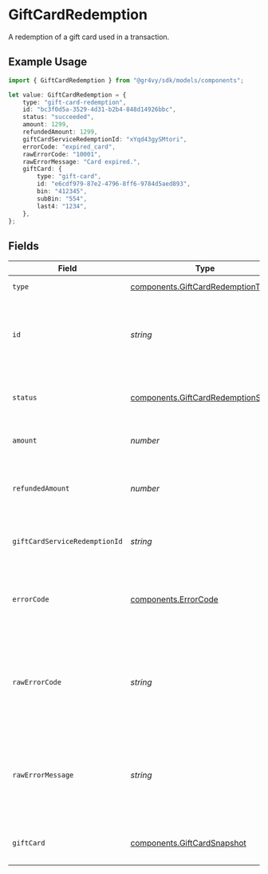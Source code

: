 # GiftCardRedemption

A redemption of a gift card used in a transaction.

## Example Usage

```typescript
import { GiftCardRedemption } from "@gr4vy/sdk/models/components";

let value: GiftCardRedemption = {
    type: "gift-card-redemption",
    id: "bc3f0d5a-3529-4d31-b2b4-848d14926bbc",
    status: "succeeded",
    amount: 1299,
    refundedAmount: 1299,
    giftCardServiceRedemptionId: "xYqd43gySMtori",
    errorCode: "expired_card",
    rawErrorCode: "10001",
    rawErrorMessage: "Card expired.",
    giftCard: {
        type: "gift-card",
        id: "e6cdf979-87e2-4796-8ff6-9784d5aed893",
        bin: "412345",
        subBin: "554",
        last4: "1234",
    },
};
```

## Fields

| Field                                                                                                                            | Type                                                                                                                             | Required                                                                                                                         | Description                                                                                                                      | Example                                                                                                                          |
| -------------------------------------------------------------------------------------------------------------------------------- | -------------------------------------------------------------------------------------------------------------------------------- | -------------------------------------------------------------------------------------------------------------------------------- | -------------------------------------------------------------------------------------------------------------------------------- | -------------------------------------------------------------------------------------------------------------------------------- |
| `type`                                                                                                                           | [components.GiftCardRedemptionType](../../models/components/giftcardredemptiontype.md)                                           | :heavy_minus_sign:                                                                                                               | The type of this resource.                                                                                                       | gift-card-redemption                                                                                                             |
| `id`                                                                                                                             | *string*                                                                                                                         | :heavy_minus_sign:                                                                                                               | The ID of this gift card redemption. This may be `null` if the<br/>no redemption happened.                                       | bc3f0d5a-3529-4d31-b2b4-848d14926bbc                                                                                             |
| `status`                                                                                                                         | [components.GiftCardRedemptionStatus](../../models/components/giftcardredemptionstatus.md)                                       | :heavy_minus_sign:                                                                                                               | The status of the gift card redemption for the `payment_method`.                                                                 | succeeded                                                                                                                        |
| `amount`                                                                                                                         | *number*                                                                                                                         | :heavy_minus_sign:                                                                                                               | The amount redeemed for this gift card.                                                                                          | 1299                                                                                                                             |
| `refundedAmount`                                                                                                                 | *number*                                                                                                                         | :heavy_minus_sign:                                                                                                               | The amount refunded for this gift card. This can not be larger<br/>than `amount`.                                                | 1299                                                                                                                             |
| `giftCardServiceRedemptionId`                                                                                                    | *string*                                                                                                                         | :heavy_minus_sign:                                                                                                               | The gift card service's unique ID for the redemption.                                                                            | xYqd43gySMtori                                                                                                                   |
| `errorCode`                                                                                                                      | [components.ErrorCode](../../models/components/errorcode.md)                                                                     | :heavy_minus_sign:                                                                                                               | If this gift card redemption resulted in an error, this will<br/>contain the internal code for the error.                        | expired_card                                                                                                                     |
| `rawErrorCode`                                                                                                                   | *string*                                                                                                                         | :heavy_minus_sign:                                                                                                               | If this gift card redemption resulted in an error, this will<br/>contain the raw error code received from the gift card provider. | 10001                                                                                                                            |
| `rawErrorMessage`                                                                                                                | *string*                                                                                                                         | :heavy_minus_sign:                                                                                                               | If this gift card redemption resulted in an error, this will<br/>contain the raw error message received from the gift card provider. | Card expired.                                                                                                                    |
| `giftCard`                                                                                                                       | [components.GiftCardSnapshot](../../models/components/giftcardsnapshot.md)                                                       | :heavy_minus_sign:                                                                                                               | A snapshot of a gift card used in a transaction.                                                                                 |                                                                                                                                  |